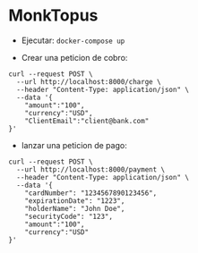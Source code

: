 # MonkTopus

- Ejecutar:
`docker-compose up`

- Crear una peticion de cobro:

```
curl --request POST \
  --url http://localhost:8000/charge \
  --header "Content-Type: application/json" \
  --data '{
    "amount":"100",
    "currency":"USD",
    "ClientEmail":"client@bank.com"
}'
```

- lanzar una peticion de pago:

```
curl --request POST \
  --url http://localhost:8000/payment \
  --header "Content-Type: application/json" \
  --data '{
    "cardNumber": "1234567890123456",
    "expirationDate": "1223",
    "holderName": "John Doe",
    "securityCode": "123",
    "amount":"100",
    "currency":"USD"
}'
```

